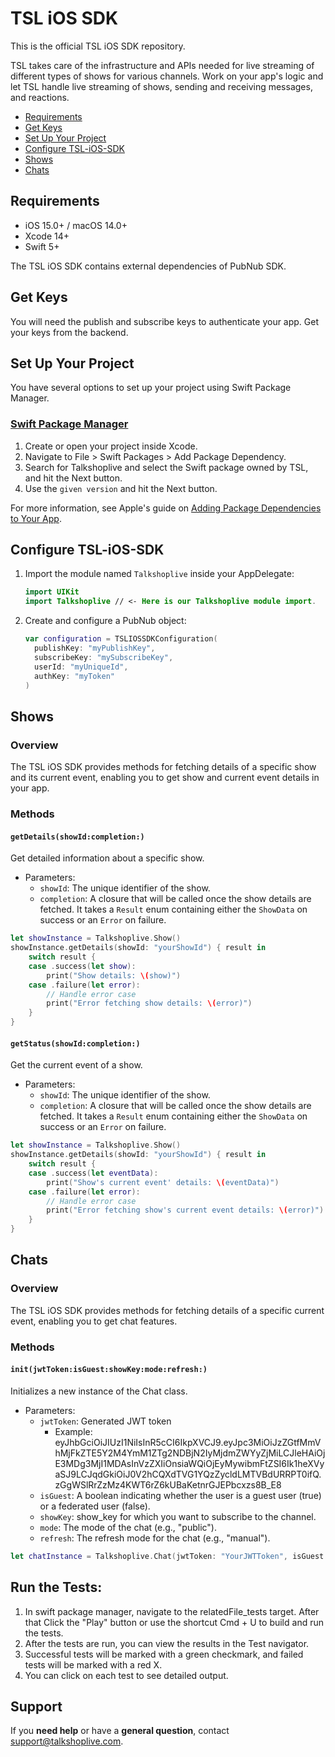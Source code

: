 # TSL iOS SDK

This is the official TSL iOS SDK repository.

TSL takes care of the infrastructure and APIs needed for live streaming of different types of shows for various channels. Work on your app's logic and let TSL handle live streaming of shows, sending and receiving messages, and reactions.

* [Requirements](#requirements)
* [Get Keys](#get-keys)
* [Set Up Your Project](#set-up-your-project)
* [Configure TSL-iOS-SDK](#configure-tsl-ios-sdk)
* [Shows](#shows)
* [Chats](#chats)

## Requirements

* iOS 15.0+ / macOS 14.0+
* Xcode 14+
* Swift 5+

The TSL iOS SDK contains external dependencies of PubNub SDK.

## Get Keys

You will need the publish and subscribe keys to authenticate your app. Get your keys from the backend.

## Set Up Your Project

You have several options to set up your project using Swift Package Manager.

### [Swift Package Manager](https://github.com/apple/swift-package-manager)

1. Create or open your project inside Xcode.
2. Navigate to File > Swift Packages > Add Package Dependency.
3. Search for Talkshoplive and select the Swift package owned by TSL, and hit the Next button.
4. Use the `given version` and hit the Next button.

For more information, see Apple's guide on [Adding Package Dependencies to Your App](https://developer.apple.com/documentation/xcode/adding_package_dependencies_to_your_app).

## Configure TSL-iOS-SDK

1. Import the module named `Talkshoplive` inside your AppDelegate:

    ```swift
    import UIKit
    import Talkshoplive // <- Here is our Talkshoplive module import.
    ```

2. Create and configure a PubNub object:

    ```swift
    var configuration = TSLIOSSDKConfiguration(
      publishKey: "myPublishKey",
      subscribeKey: "mySubscribeKey",
      userId: "myUniqueId",
      authKey: "myToken"
    )
    ```

## Shows

### Overview

The TSL iOS SDK provides methods for fetching details of a specific show and its current event, enabling you to get show and current event details in your app.

### Methods

#### `getDetails(showId:completion:)`

Get detailed information about a specific show.

- Parameters:
  - `showId`: The unique identifier of the show.
  - `completion`: A closure that will be called once the show details are fetched. It takes a `Result` enum containing either the `ShowData` on success or an `Error` on failure.

```swift
let showInstance = Talkshoplive.Show()
showInstance.getDetails(showId: "yourShowId") { result in
    switch result {
    case .success(let show):
        print("Show details: \(show)")
    case .failure(let error):
        // Handle error case
        print("Error fetching show details: \(error)")
    }
}
```

#### `getStatus(showId:completion:)`

Get the current event of a show.

- Parameters:
  - `showId`: The unique identifier of the show.
  - `completion`: A closure that will be called once the show details are fetched. It takes a `Result` enum containing either the `ShowData` on success or an `Error` on failure.

```swift
let showInstance = Talkshoplive.Show()
showInstance.getDetails(showId: "yourShowId") { result in
    switch result {
    case .success(let eventData):
        print("Show's current event' details: \(eventData)")
    case .failure(let error):
        // Handle error case
        print("Error fetching show's current event details: \(error)")
    }
}
```

## Chats

### Overview

The TSL iOS SDK provides methods for fetching details of a specific current event, enabling you to get chat features.

### Methods

#### `init(jwtToken:isGuest:showKey:mode:refresh:)`

Initializes a new instance of the Chat class.

- Parameters:
  - `jwtToken`: Generated JWT token
    - Example: eyJhbGciOiJIUzI1NiIsInR5cCI6IkpXVCJ9.eyJpc3MiOiJzZGtfMmVhMjFkZTE5Y2M4YmM1ZTg2NDBjN2IyMjdmZWYyZjMiLCJleHAiOjE3MDg3MjI1MDAsInVzZXIiOnsiaWQiOjEyMywibmFtZSI6Ik1heXVyaSJ9LCJqdGkiOiJ0V2hCQXdTVG1YQzZycldLMTVBdURRPT0ifQ.zGgWSlRrZzMz4KWT6rZ6kUBaKetnrGJEPbcxzs8B_E8
  - `isGuest`: A boolean indicating whether the user is a guest user (true) or a federated user (false).
  - `showKey`: show_key for which you want to subscribe to the channel.
  - `mode`: The mode of the chat (e.g., "public").
  - `refresh`: The refresh mode for the chat (e.g., "manual").
  

```swift
let chatInstance = Talkshoplive.Chat(jwtToken: "YourJWTToken", isGuest:true/false, showKey: "YourShowKey", mode: "public", refresh: "manual")

```
    
## Run the Tests: 
1. In swift package manager, navigate to the relatedFile_tests target. After that Click the "Play" button or use the shortcut Cmd + U to build and run the tests.
2. After the tests are run, you can view the results in the Test navigator.
3. Successful tests will be marked with a green checkmark, and failed tests will be marked with a red X. 
4. You can click on each test to see detailed output.


## Support

If you **need help** or have a **general question**, contact <support@talkshoplive.com>.
